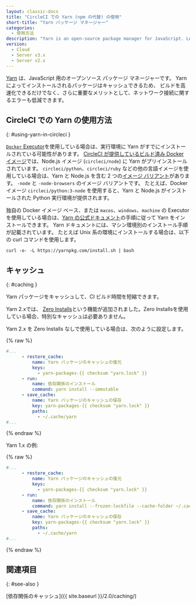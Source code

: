 ```yaml
---
layout: classic-docs
title: "CircleCI での Yarn (npm の代替) の使用"
short-title: "Yarn パッケージ マネージャー"
categories:
  - 使用方法
description: "Yarn is an open-source package manager for JavaScript. Learn how to use Yarn in CircleCI config and with caching to speed up builds."
version:
  - Cloud
  - Server v3.x
  - Server v2.x
---
```


[Yarn](https://classic.yarnpkg.com/en/) は、JavaScript 用のオープンソース パッケージ マネージャーです。 Yarn によってインストールされるパッケージはキャッシュできるため、 ビルドを高速化できるだけでなく、さらに重要なメリットとして、ネットワーク接続に関するエラーも低減できます。

## CircleCI での Yarn の使用方法
{: #using-yarn-in-circleci }

[`Docker` Executor]({{site.baseurl}}/ja/2.0/using-docker)を使用している場合は、実行環境に Yarn がすでにインストールされている可能性があります。 [CircleCI が提供しているビルド済み Docker イメージ]({{site.baseurl}}/ja/2.0/circleci-images/)では、Node.js イメージ (`circleci/node`) に Yarn がプリインストールされています。 `circleci/python`、`circleci/ruby` などの他の言語イメージを使用している場合は、Yarn と Node.js を含む 2 つの[イメージ バリアント]({{site.baseurl}}/2.0/circleci-images/#language-image-variants)があります。 `-node` と `-node-browsers` のイメージ バリアントです。 たとえば、Docker イメージ `circleci/python:3-node` を使用すると、Yarn と Node.js がインストールされた Python 実行環境が提供されます。

独自の Docker イメージ ベース、または `macos`、`windows`、`machine` の Executor を使用している場合は、[Yarn の公式ドキュメント](https://classic.yarnpkg.com/en/docs/install)の手順に従って Yarn をインストールできます。 Yarn ドキュメントには、マシン環境別のインストール手順が記載されています。 たとえば Unix 系の環境にインストールする場合は、以下の curl コマンドを使用します。

```shell
curl -o- -L https://yarnpkg.com/install.sh | bash
```

## キャッシュ
{: #caching }

Yarn パッケージをキャッシュして、CI ビルド時間を短縮できます。

Yarn 2.xでは、 [Zero Installs](https://yarnpkg.com/features/zero-installs)という機能が追加されました。Zero Installsを使用している場合、特別なキャッシュは必要ありません。

Yarn 2.x を Zero Installs なしで使用している場合は、次のように設定します。

{% raw %}
```yaml
#...
      - restore_cache:
          name: Yarn パッケージのキャッシュの復元
          keys:
            - yarn-packages-{{ checksum "yarn.lock" }}
      - run:
          name: 依存関係のインストール
          command: yarn install --immutable
      - save_cache:
          name: Yarn パッケージのキャッシュの保存
          key: yarn-packages-{{ checksum "yarn.lock" }}
          paths:
            - ~/.cache/yarn
#...
```
{% endraw %}

Yarn 1.x の例:

{% raw %}
```yaml
#...
      - restore_cache:
          name: Yarn パッケージのキャッシュの復元
          keys:
            - yarn-packages-{{ checksum "yarn.lock" }}
      - run:
          name: 依存関係のインストール
          command: yarn install --frozen-lockfile --cache-folder ~/.cache/yarn
      - save_cache:
          name: Yarn パッケージのキャッシュの保存
          key: yarn-packages-{{ checksum "yarn.lock" }}
          paths:
            - ~/.cache/yarn
#...
```
{% endraw %}

## 関連項目
{: #see-also }

[依存関係のキャッシュ]({{ site.baseurl }}/2.0/caching/)
